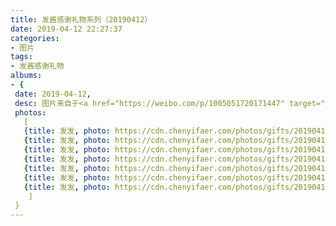 ```yaml
---
title: 发酱感谢礼物系列（20190412）
date: 2019-04-12 22:27:37
categories:
- 图片
tags:
- 发酱感谢礼物
albums:
- {
 date: 2019-04-12, 
 desc: 图片来自于<a href="https://weibo.com/p/1005051720171447" target="_blank">quanmmmmm</a><br/> 谢谢栀子发香，围巾很舒服很暖和，但愿我也能像它一样，虽然不能改变整个冬天，也能为大家的生活带来一些小温暖”,
 photos: 
   [
   {title: 发发, photo: https://cdn.chenyifaer.com/photos/gifts/20190412/IMG_5833.JPG},
   {title: 发发, photo: https://cdn.chenyifaer.com/photos/gifts/20190412/IMG_5834.JPG},
   {title: 发发, photo: https://cdn.chenyifaer.com/photos/gifts/20190412/IMG_5835.JPG},
   {title: 发发, photo: https://cdn.chenyifaer.com/photos/gifts/20190412/IMG_5836.JPG},
   {title: 发发, photo: https://cdn.chenyifaer.com/photos/gifts/20190412/IMG_5837.JPG},
   {title: 发发, photo: https://cdn.chenyifaer.com/photos/gifts/20190412/IMG_5838.JPG},
   {title: 发发, photo: https://cdn.chenyifaer.com/photos/gifts/20190412/IMG_5839.JPG},
    ]
 }
---
```

